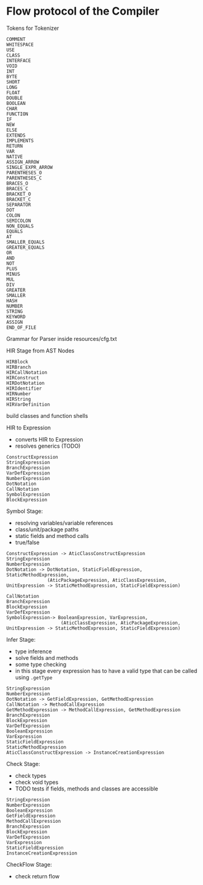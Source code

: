 # Flow protocol of the Compiler 

Tokens for Tokenizer
```
COMMENT
WHITESPACE
USE
CLASS
INTERFACE
VOID
INT
BYTE
SHORT
LONG
FLOAT
DOUBLE
BOOLEAN
CHAR
FUNCTION
IF
NEW
ELSE
EXTENDS
IMPLEMENTS
RETURN
VAR
NATIVE
ASSIGN_ARROW
SINGLE_EXPR_ARROW
PARENTHESES_O
PARENTHESES_C
BRACES_O
BRACES_C
BRACKET_O
BRACKET_C
SEPARATOR
DOT
COLON
SEMICOLON
NON_EQUALS
EQUALS
AT
SMALLER_EQUALS
GREATER_EQUALS
OR
AND
NOT
PLUS
MINUS
MUL
DIV
GREATER
SMALLER
HASH
NUMBER
STRING
KEYWORD
ASSIGN
END_OF_FILE
```
Grammar for Parser inside resources/cfg.txt

HIR Stage from AST Nodes
```
HIRBlock
HIRBranch
HIRCallNotation
HIRConstruct
HIRDotNotation
HIRIdentifier
HIRNumber
HIRString
HIRVarDefinition
```

build classes and function shells


HIR to Expression
- converts HIR to Expression
- resolves generics (TODO)
```
ConstructExpression
StringExpression
BranchExpression
VarDefExpression
NumberExpression
DotNotation
CallNotation
SymbolExpression
BlockExpression
```

Symbol Stage:
- resolving variables/variable references
- class/unit/package paths 
- static fields and method calls 
- true/false

```
ConstructExpression -> AticClassConstructExpression
StringExpression
NumberExpression
DotNotation -> DotNotation, StaticFieldExpression, StaticMethodExpression,
               (AticPackageExpression, AticClassExpression, UnitExpression -> StaticMethodExpression, StaticFieldExpression)

CallNotation
BranchExpression
BlockExpression
VarDefExpression
SymbolExpression-> BooleanExpression, VarExpression, 
                    (AticClassExpression, AticPackageExpression, UnitExpression -> StaticMethodExpression, StaticFieldExpression)
```

Infer Stage: 
- type inference
- solve fields and methods
- some type checking
- in this stage every expression has to have a valid type that 
  can be called using `.getType`


```
StringExpression
NumberExpression
DotNotation -> GetFieldExpression, GetMethodExpression
CallNotation -> MethodCallExpression
GetMethodExpression -> MethodCallExpression, GetMethodExpression
BranchExpression
BlockExpression
VarDefExpression
BooleanExpression 
VarExpression 
StaticFieldExpression
StaticMethodExpression
AticClassConstructExpression -> InstanceCreationExpression
```


Check Stage:
- check types
- check void types
- TODO tests if fields, methods and classes are accessible

```
StringExpression
NumberExpression
BooleanExpression
GetFieldExpression
MethodCallExpression
BranchExpression
BlockExpression
VarDefExpression
VarExpression
StaticFieldExpression
InstanceCreationExpression
```

CheckFlow Stage:
- check return flow 
